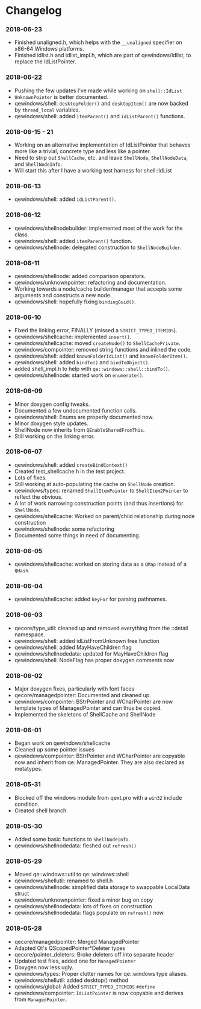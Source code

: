 # Changelog

### 2018-06-23
* Finished unaligned.h, which helps with the `__unaligned` specifier on x86-64 
Windows platforms.
* Finished idlist.h and idlist_impl.h, which are part of qewindows/idlist, to
replace the IdListPointer.

### 2018-06-22
* Pushing the few updates I've made while working on `shell::IdList`
* `UnknownPointer` is better documented.
* qewindows/shell: `desktopFolder()` and `desktopItem()` are now backed by `thread_local`
variables.
* qewindows/shell: added `itemParent()` and `idListParent()` functions.

### 2018-06-15 - 21
* Working on an alternative implementation of IdListPointer that behaves more
like a trivial, concrete type and less like a pointer.
* Need to strip out `ShellCache`, etc. and leave `ShellNode`, `ShellNodeData`, and
`ShellNodeInfo`.
* Will start this after I have a working test harness for shell::IdList

### 2018-06-13
* qewindows/shell: added `idListParent()`.

### 2018-06-12
* qewindows/shellnodebuilder: implemented most of the work for the class.
* qewindows/shell: added `itemParent()` function.
* qewindows/shellnode: delegated construction to `ShellNodeBuilder`.

### 2018-06-11
* qewindows/shellnode: added comparison operators.
* qewindows/unknownpointer: refactoring and documentation.
* Working towards a node/cache builder/manager that accepts some arguments
and constructs a new node.
* qewindows/shell: hopefully fixing `bindingGuid()`.

### 2018-06-10
* Fixed the linking error, FINALLY (missed a `STRICT_TYPED_ITEMIDS`).
* qewindows/shellcache: implemented `insert()`.
* qewindows/shellcache: moved `createNode()` to `ShellCachePrivate`.
* qewindows/compointer: removed string functions and inlined the code.
* qewindows/shell: added `knownFolderIdList()` and `knownFolderItem()`.
* qewindows/shell: added `bindTo()` and `bindToObject()`.
* added shell_impl.h to help with `qe::windows::shell::bindTo()`.
* qewindows/shellnode: started work on `enumerate()`.

### 2018-06-09
* Minor doxygen config tweaks.
* Documented a few undocumented function calls.
* qewindows/shell: Enums are properly documented now.
* Minor doxygen style updates.
* ShellNode now inherits from `QEnableSharedFromThis`.
* Still working on the linking error.

### 2018-06-07
* qewindows/shell: added `createBindContext()`
* Created test_shellcache.h in the test project.
* Lots of fixes.
* Still working at auto-populating the cache on `ShellNode` creation.
* qewindows/types: renamed `ShellItemPointer` to `ShellItem2Pointer` to reflect
the obvious.
* A lot of work narrowing construction points (and thus insertions) for `ShellNode`.
* qewindows/shellcache: Worked on parent/child relationship during node construction
* qewindows/shellnode: some refactoring
* Documented some things in need of documenting.

### 2018-06-05
* qewindows/shellcache: worked on storing data as a `QMap` instead of a `QHash`.

### 2018-06-04
* qewindows/shellcache: added `keyFor` for parsing pathnames.

### 2018-06-03
* qecore/type_util: cleaned up and removed everything from the ::detail namespace.
* qewindows/shell: added idListFromUnknown free function
* qewindows/shell: added MayHaveChildren flag
* qewindows/shellnodedata: updated for MayHaveChildren flag
* qewindows/shell: NodeFlag has proper doxygen comments now

### 2018-06-02
* Major doxygen fixes, particularly with font faces
* qecore/managedpointer: Documented and cleaned up.
* qewindows/compointer: BStrPointer and WCharPointer are now template types of
ManagedPointer and can thus be copied.
* Implemented the skeletons of ShellCache and ShellNode

### 2018-06-01
* Began work on qewindows/shellcache
* Cleaned up some pointer issues
* qewindows/compointer: BStrPointer and WCharPointer are copyable now and inherit
from qe::ManagedPointer. They are also declared as metatypes.

### 2018-05-31
* Blocked off the windows module from qext.pro with a `win32` include condition.
* Created shell branch

### 2018-05-30
* Added some basic functions to `ShellNodeInfo`.
* qewindows/shellnodedata: fleshed out `refresh()`

### 2018-05-29
* Moved qe::windows::util to qe::windows::shell
* qewindows/shellutil: renamed to shell.h
* qewindows/shellnode: simplified data storage to swappable LocalData struct
* qewindows/unknownpointer: fixed a minor bug on copy
* qewindows/shellnodedata: lots of fixes on construction
* qewindows/shellnodedata: flags populate on `refresh()` now.

### 2018-05-28
* qecore/managedpointer: Merged ManagedPointer
* Adapted Qt's QScopedPointer*Deleter types
* qecore/pointer_deleters: Broke deleters off into separate header
* Updated test files, added one for `ManagedPointer`
* Doxygen now less ugly.
* qewindows/types: Proper clutter names for qe::windows type aliases.
* qewindows/shellutil: added desktop() method
* qewindows/global: Added `STRICT_TYPED_ITEMIDS` `#define`
* qewindows/compointer: `IdListPointer` is now copyable and derives from `ManagedPointer`.